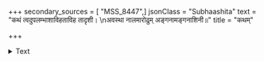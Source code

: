 +++
secondary_sources = [ "MSS_8447",]
jsonClass = "Subhaashita"
text = "कथं त्वदुपलम्भाशाविहताविह तादृशी।  \nअवस्था नालमारोढुम् अङ्गनामङ्गनाशिनी॥"
title = "कथम्"

+++

<details><summary>Text</summary>

कथं त्वदुपलम्भाशाविहताविह तादृशी।  
अवस्था नालमारोढुम् अङ्गनामङ्गनाशिनी॥
</details>
